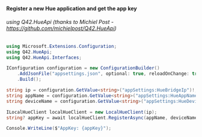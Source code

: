 <!-- Register a new Hue application -->

#### Register a new Hue application and get the app key
###### using Q42.HueApi (thanks to Michiel Post - https://github.com/michielpost/Q42.HueApi)

````csharp
using Microsoft.Extensions.Configuration;
using Q42.HueApi;
using Q42.HueApi.Interfaces;

IConfiguration configuration = new ConfigurationBuilder()
    .AddJsonFile("appsettings.json", optional: true, reloadOnChange: true)
    .Build();

string ip = configuration.GetValue<string>("appSettings:HueBridgeIp")!;
string appName = configuration.GetValue<string>("appSettings:HueAppName")!;
string deviceName = configuration.GetValue<string>("appSettings:HueDeviceName")!;

ILocalHueClient localHueClient = new LocalHueClient(ip);
string? appKey = await localHueClient.RegisterAsync(appName, deviceName);

Console.WriteLine($"AppKey: {appKey}");
````


